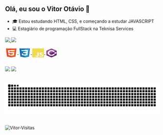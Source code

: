 ## Olá, eu sou o Vitor Otávio 👋


- 🎓 Estou estudando HTML, CSS, e começando a estudar JAVASCRIPT
- 💻 Estagiário de programação FullStack na Teknisa Services

<div>
  <a href="https://github.com/VitorOB">
  <img height="180em" src="https://github-readme-stats.vercel.app/api?username=VitorOB&show_icons=true&theme=tokyonight&include_all_commits=true&count_private=true"/>
  <img height="180em" src="https://github-readme-stats.vercel.app/api/top-langs/?username=VitorOB&layout=compact&langs_count=7&theme=tokyonight"/>
</div>
 
<div style="display: inline_block"><br>
  <img align="center" alt="Vitor-HTML" height="30" width="40" src="https://raw.githubusercontent.com/devicons/devicon/master/icons/html5/html5-original.svg">
  <img align="center" alt="Vitor-CSS" height="30" width="40" src="https://raw.githubusercontent.com/devicons/devicon/master/icons/css3/css3-original.svg">
  <img align="center" alt="Vitor-Js" height="30" width="40" src="https://raw.githubusercontent.com/devicons/devicon/master/icons/javascript/javascript-plain.svg">
  <img align="center" alt="Vitor-Csharp" height="30" width="40" src="https://raw.githubusercontent.com/devicons/devicon/master/icons/csharp/csharp-original.svg">
</div>
  
 ##
  
 <div>
  <a href = "mailto:vitor.otavio15@gmail.com"><img src="https://img.shields.io/badge/Gmail-D14836?style=for-the-badge&logo=gmail&logoColor=white" target="_blank"></a>
  <a href="https://www.linkedin.com/in/vitorobarbosa/" target="_blank"><img src="https://img.shields.io/badge/-LinkedIn-%230077B5?style=for-the-badge&logo=linkedin&logoColor=white" target="_blank"></a>
 </div>
  
##
  
  ![Snake animation](https://github.com/VitorOB/VitorOB/blob/output/github-contribution-grid-snake.svg)
  
##
  
 <img src="https://komarev.com/ghpvc/?username=VitorOB&color=blue" alt="Vitor-Visitas" /> 
